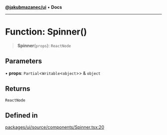 [**@jakubmazanec/ui**](../README.md) • **Docs**

---

# Function: Spinner()

> **Spinner**(`props`): `ReactNode`

## Parameters

• **props**: `Partial`\<`Writable`\<`object`\>\> & `object`

## Returns

`ReactNode`

## Defined in

[packages/ui/source/components/Spinner.tsx:20](https://github.com/jakubmazanec/tools/blob/863f04cbbb9368fd023f0309084819aa9247d808/packages/ui/source/components/Spinner.tsx#L20)
